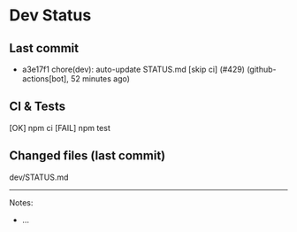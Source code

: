 # Dev Status

## Last commit
- a3e17f1 chore(dev): auto-update STATUS.md [skip ci] (#429) (github-actions[bot], 52 minutes ago)
## CI & Tests
[OK] npm ci
[FAIL] npm test

## Changed files (last commit)
dev/STATUS.md

---
Notes:
- ...
